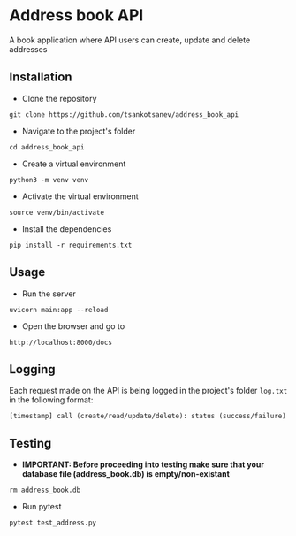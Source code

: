 # Address book API

A book application where API users can create, update and delete
addresses

## Installation

- Clone the repository

`git clone https://github.com/tsankotsanev/address_book_api`

- Navigate to the project's folder

`cd address_book_api`

- Create a virtual environment

`python3 -m venv venv`

- Activate the virtual environment

`source venv/bin/activate`

- Install the dependencies

`pip install -r requirements.txt`

## Usage

- Run the server

`uvicorn main:app --reload`

- Open the browser and go to

`http://localhost:8000/docs`

## Logging

Each request made on the API is being logged in the project's folder `log.txt` in the following format:

`[timestamp] call (create/read/update/delete): status (success/failure)`

## Testing

- **IMPORTANT: Before proceeding into testing make sure that your database file (address_book.db) is empty/non-existant**

`rm address_book.db`

- Run pytest

`pytest test_address.py`
